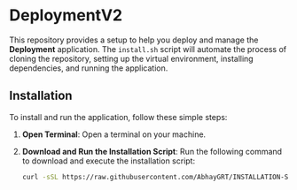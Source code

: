 # **DeploymentV2**

This repository provides a setup to help you deploy and manage the **Deployment** application. The `install.sh` script will automate the process of cloning the repository, setting up the virtual environment, installing dependencies, and running the application.

## Installation

To install and run the application, follow these simple steps:

1. **Open Terminal**:
   Open a terminal on your machine.

2. **Download and Run the Installation Script**:
   Run the following command to download and execute the installation script:

   ```bash
   curl -sSL https://raw.githubusercontent.com/AbhayGRT/INSTALLATION-SH/main/install.sh | bash
   ```
